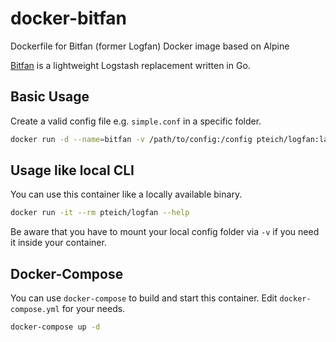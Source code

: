 # docker-bitfan
Dockerfile for Bitfan (former Logfan) Docker image based on Alpine

[Bitfan](https://github.com/vjeantet/bitfan) is a lightweight Logstash replacement written in Go.

## Basic Usage

Create a valid config file e.g. `simple.conf` in a specific folder. 

```bash
docker run -d --name=bitfan -v /path/to/config:/config pteich/logfan:latest run /config/simple.conf
```

## Usage like local CLI

You can use this container like a locally available binary.

```bash
docker run -it --rm pteich/logfan --help
```

Be aware that you have to mount your local config folder via `-v` if you need it inside your container.

## Docker-Compose

You can use `docker-compose` to build and start this container. Edit `docker-compose.yml` for your needs.

```bash
docker-compose up -d
```
